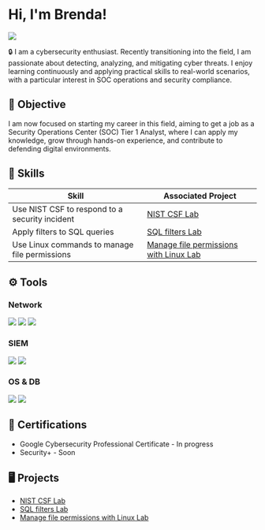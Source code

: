 # Hi, I'm Brenda!
<a href="https://www.linkedin.com/in/brendaetchevarne"><img src="https://img.shields.io/badge/-LinkedIn-0072b1?&style=for-the-badge&logo=linkedin&logoColor=white" /></a>

🔒 I am a cybersecurity enthusiast. Recently transitioning into the field, I am passionate about detecting, analyzing, and mitigating cyber threats. I enjoy learning continuously and applying practical skills to real-world scenarios, with a particular interest in SOC operations and security compliance.

## 🎯 Objective

I am now focused on starting my career in this field, aiming to get a job as a Security Operations Center (SOC) Tier 1 Analyst, where I can apply my knowledge, grow through hands-on experience, and contribute to defending digital environments.

## 🧠 Skills

| Skill                                         | Associated Project         |
|-----------------------------------------------|----------------------------|
| Use NIST CSF to respond to a security incident| <a href="https://github.com/brendaetchevarne/NIST-CSF-Lab/tree/main">NIST CSF Lab</a>|
| Apply filters to SQL queries                  | <a href="https://github.com/brendaetchevarne/SQL-filters-Lab/tree/main">SQL filters Lab</a>|
| Use Linux commands to manage file permissions | <a href="https://github.com/brendaetchevarne/File-mngmt-Linux-Lab/tree/main">Manage file permissions with Linux Lab</a>|

## ⚙️ Tools

### Network
<div>
    <img src="https://img.shields.io/badge/-Wireshark-1679A7?&style=for-the-badge&logo=Wireshark&logoColor=white" />
    <img src="https://img.shields.io/badge/-tcpdump-1E90FF?style=for-the-badge" />
    <img src="https://img.shields.io/badge/-Nmap-3776AB?&style=for-the-badge&logo=nmap&logoColor=white" />
</div>

### SIEM
<div>
    <img src="https://img.shields.io/badge/-Splunk-000000?&style=for-the-badge&logo=Splunk&logoColor=white" />
    <img src="https://img.shields.io/badge/-Chronicle-000000?&style=for-the-badge&logo=google&logoColor=white" />
</div>

### OS & DB
<div>
    <img src="https://img.shields.io/badge/Linux-FCC624?style=for-the-badge&logo=linux&logoColor=black" />
    <img src="https://img.shields.io/badge/SQL-025E8C?style=for-the-badge&logo=postgresql&logoColor=white" />
</div>

## 🏅 Certifications

- Google Cybersecurity Professional Certificate - In progress
- Security+ - Soon

## 🖥️ Projects
- <a href="https://github.com/brendaetchevarne/NIST-CSF-Lab/tree/main">NIST CSF Lab</a>
- <a href="https://github.com/brendaetchevarne/SQL-filters-Lab/tree/main">SQL filters Lab</a>
- <a href="https://github.com/brendaetchevarne/File-mngmt-Linux-Lab/tree/main">Manage file permissions with Linux Lab</a>
